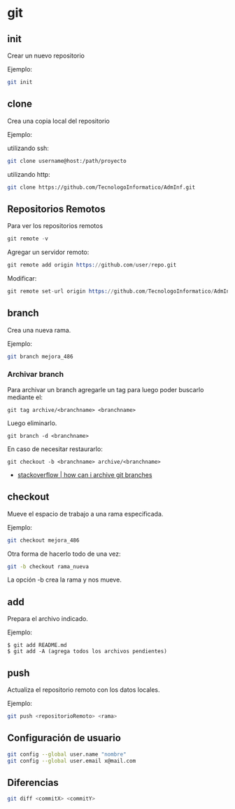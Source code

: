# git

## init

Crear un nuevo repositorio

Ejemplo:

```sh
git init
```

## clone

Crea una copia local del repositorio

Ejemplo:

utilizando ssh:

```sh
git clone username@host:/path/proyecto
```

utilizando http:

```sh
git clone https://github.com/TecnologoInformatico/AdmInf.git
```

## Repositorios Remotos

Para ver los repositorios remotos

```s
git remote -v
```

Agregar un servidor remoto:

```s
git remote add origin https://github.com/user/repo.git
```

Modificar:

```s
git remote set-url origin https://github.com/TecnologoInformatico/AdmInf.git
```

## branch

Crea una nueva rama.

Ejemplo:

```sh
git branch mejora_486
```

### Archivar branch

Para archivar un branch agregarle un tag para luego poder buscarlo mediante el:

    git tag archive/<branchname> <branchname>

Luego eliminarlo.

    git branch -d <branchname>

En caso de necesitar restaurarlo:

    git checkout -b <branchname> archive/<branchname>

- [stackoverflow | how can i archive git branches](https://stackoverflow.com/questions/1307114/how-can-i-archive-git-branches)

## checkout

Mueve el espacio de trabajo a una rama especificada.

Ejemplo:

```sh
git checkout mejora_486
```

Otra forma de hacerlo todo de una vez:

```sh
git -b checkout rama_nueva
```

La opción -b crea la rama y nos mueve.

## add

Prepara el archivo indicado.

Ejemplo:

    $ git add README.md
    $ git add -A (agrega todos los archivos pendientes)

## push

Actualiza el repositorio remoto con los datos locales.

Ejemplo:

```sh
git push <repositorioRemoto> <rama>
```

## Configuración de usuario

```sh
git config --global user.name "nombre"
git config --global user.email x@mail.com
```

## Diferencias

```sh
git diff <commitX> <commitY>
```
